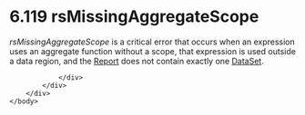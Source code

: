 <html dir="LTR" xmlns:mshelp="http://msdn.microsoft.com/mshelp" xmlns:ddue="http://ddue.schemas.microsoft.com/authoring/2003/5" xmlns:xlink="http://www.w3.org/1999/xlink" xmlns:tool="http://www.microsoft.com/tooltip">
    <head>
        <meta http-equiv="Content-Type" content="text/html; CHARSET=utf-8"></meta>
        <meta name="save" content="history"></meta>
        <title>6.119 rsMissingAggregateScope</title>
        <xml>
            <mshelp:toctitle title="6.119 rsMissingAggregateScope"></mshelp:toctitle>
            <mshelp:rltitle title="[MS-RDL]: rsMissingAggregateScope"></mshelp:rltitle>
            <mshelp:keyword index="A" term="a559ba68-e252-42db-84dc-c61015373e06"></mshelp:keyword>
            <mshelp:attr name="DCSext.ContentType" value="open specification"></mshelp:attr>
            <mshelp:attr name="AssetID" value="a559ba68-e252-42db-84dc-c61015373e06"></mshelp:attr>
            <mshelp:attr name="TopicType" value="kbRef"></mshelp:attr>
            <mshelp:attr name="DCSext.Title" value="[MS-RDL]: rsMissingAggregateScope" />
        </xml>
    </head>
    <body>
        <div id="header">
            <h1 class="heading">6.119 rsMissingAggregateScope</h1>
        </div>
        <div id="mainSection">
            <div id="mainBody">
                <div id="allHistory" class="saveHistory"></div>
                <div id="sectionSection0" class="section" name="collapseableSection">
                    

<p><i>rsMissingAggregateScope</i> is a critical error that
occurs when an expression uses an aggregate function without a scope, that
expression is used outside a data region, and the <a href="6bbaafec-020b-406c-b4e7-5e4318b616cb.html">Report</a> does not contain
exactly one <a href="a14782b0-2e2f-4305-83a3-3de3fd750b6a.html">DataSet</a>.</p>


                </div>
            </div>
        </div>
    </body>
</html>